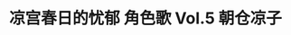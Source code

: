---
logo: images/music/凉宫春日的忧郁角色歌Vol5朝仓凉子.jpg
title: 凉宫春日的忧郁 角色歌 Vol.5 朝仓凉子
subTitle: TV动画《凉宫春日的忧郁 2006版》中朝仓凉子（CV.桑谷夏子）的角色歌，包含独唱版晴天好心情，由Lantis于2006年12月6日发售

category: 音乐

hasResource: true
downloadList:
  - intro: flac+jpg
    size: 159.8MB
    link: 
  - intro: 云盘 提取码:kt6m
    size: 159.8MB
    link: https://pan.baidu.com/s/1DQK4SD71xeZGXlAq2Qu9bg

downloadContent: |
  TV动画《凉宫春日的忧郁 2006版》中朝仓凉子（CV.桑谷夏子）的角色歌，包含独唱版晴天好心情，由Lantis于2006年12月6日发售。<br>
  日本アニメ史上最高の話題作となった『涼宮ハルヒの憂鬱』。関連CDが軒並み数万枚～10万枚以上のヒットとなり、社会現象化。様々な賞を受賞！2006年7月に発売されたキャラクターソング3枚もアニメキャラソンでは史上最高レベルの売上げ、各5万枚以上を達成！<br>
  收录曲：<br>
  1．小指でぎゅっ！<br>
  作詞：畑 亜貴／作曲：田村信二／編曲：近藤昭雄<br>
  2．COOL EDITION<br>
  作詞：畑 亜貴／作曲：井出泰彰／編曲：藤田淳平<br>
  3．ハレ晴レユカイ～Ver.朝倉涼子～<br>
  作詞：畑 亜貴／作曲：田代智一／編曲：安藤高弘<br>
  4．小指でぎゅっ！（off vocal）<br>
  5．COOL EDITION（off vocal）<br><br>
  版权属于:VCB-Studio<br>
  文件地址:https://vcb-s.com/archives/11328
---